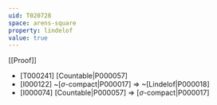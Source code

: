 ```yaml
---
uid: T020728
space: arens-square
property: lindelof
value: true
---
```

[[Proof]]

* [T000241] [Countable|P000057]
* [I000122] ~[$\sigma$-compact|P000017] => ~[Lindelof|P000018]
* [I000074] [Countable|P000057] => [$\sigma$-compact|P000017]

